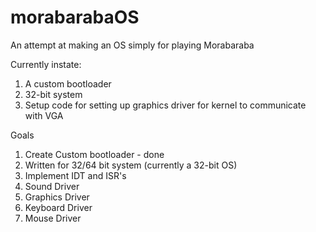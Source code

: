 # morabarabaOS
An attempt at making an OS simply for playing Morabaraba

Currently instate:
1. A custom bootloader
2. 32-bit system
3. Setup code for setting up graphics driver for kernel to communicate with VGA

Goals
1. Create Custom bootloader - done
2. Written for 32/64 bit system  (currently a 32-bit OS)
3. Implement IDT and ISR's 
4. Sound Driver
5. Graphics Driver
6. Keyboard Driver
7. Mouse Driver
